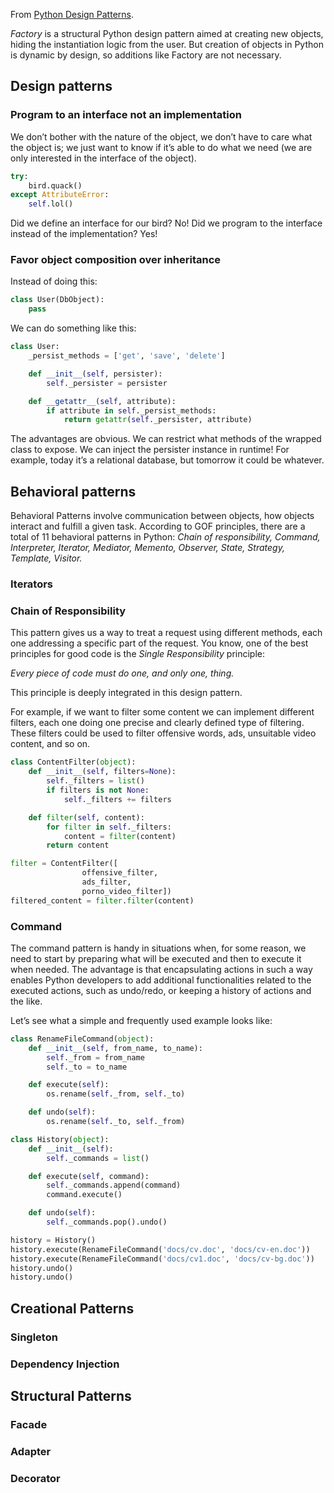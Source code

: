 From [Python Design Patterns](https://www.toptal.com/python/python-design-patterns).

_Factory_ is a structural Python design pattern aimed at creating new objects, hiding the instantiation logic from the user. But creation of objects in Python is dynamic by design, so additions like Factory are not necessary.

## Design patterns
### Program to an interface not an implementation
We don’t bother with the nature of the object, we don’t have to care what the object is; we just want to know if it’s able to do what we need (we are only interested in the interface of the object).

```py
try:
    bird.quack()
except AttributeError:
    self.lol()
```

Did we define an interface for our bird? No! Did we program to the interface instead of the implementation? Yes!

### Favor object composition over inheritance
Instead of doing this:

```py
class User(DbObject):
    pass

```

We can do something like this:

```py
class User:
    _persist_methods = ['get', 'save', 'delete']

    def __init__(self, persister):
        self._persister = persister

    def __getattr__(self, attribute):
        if attribute in self._persist_methods:
            return getattr(self._persister, attribute)

```

The advantages are obvious. We can restrict what methods of the wrapped class to expose. We can inject the persister instance in runtime! For example, today it’s a relational database, but tomorrow it could be whatever.
## Behavioral patterns
Behavioral Patterns involve communication between objects, how objects interact and fulfill a given task. According to GOF principles, there are a total of 11 behavioral patterns in Python: _Chain of responsibility, Command, Interpreter, Iterator, Mediator, Memento, Observer, State, Strategy, Template, Visitor._
### Iterators
### Chain of Responsibility
This pattern gives us a way to treat a request using different methods, each one addressing a specific part of the request. You know, one of the best principles for good code is the _Single Responsibility_ principle:

_Every piece of code must do one, and only one, thing._

This principle is deeply integrated in this design pattern.

For example, if we want to filter some content we can implement different filters, each one doing one precise and clearly defined type of filtering. These filters could be used to filter offensive words, ads, unsuitable video content, and so on.

```py
class ContentFilter(object):
    def __init__(self, filters=None):
        self._filters = list()
        if filters is not None:
            self._filters += filters

    def filter(self, content):
        for filter in self._filters:
            content = filter(content)
        return content

filter = ContentFilter([
                offensive_filter,
                ads_filter,
                porno_video_filter])
filtered_content = filter.filter(content)
```
### Command

The command pattern is handy in situations when, for some reason, we need to start by preparing what will be executed and then to execute it when needed. The advantage is that encapsulating actions in such a way enables Python developers to add additional functionalities related to the executed actions, such as undo/redo, or keeping a history of actions and the like.

Let’s see what a simple and frequently used example looks like:

```py
class RenameFileCommand(object):
    def __init__(self, from_name, to_name):
        self._from = from_name
        self._to = to_name

    def execute(self):
        os.rename(self._from, self._to)

    def undo(self):
        os.rename(self._to, self._from)

class History(object):
    def __init__(self):
        self._commands = list()

    def execute(self, command):
        self._commands.append(command)
        command.execute()

    def undo(self):
        self._commands.pop().undo()

history = History()
history.execute(RenameFileCommand('docs/cv.doc', 'docs/cv-en.doc'))
history.execute(RenameFileCommand('docs/cv1.doc', 'docs/cv-bg.doc'))
history.undo()
history.undo()
```
## Creational Patterns
### Singleton
### Dependency Injection
## Structural Patterns
### Facade
### Adapter
### Decorator
<!--stackedit_data:
eyJoaXN0b3J5IjpbMjA1MTExMTY4MCwzODcwOTg1MzcsLTQxMz
g5MTYyN119
-->